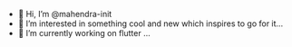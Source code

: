 - 👋 Hi, I’m @mahendra-init
- 👀 I’m interested in something cool and new which inspires to go for it...
- 🌱 I’m currently working on flutter ...


<!---
mahendra-init/mahendra-init is a ✨ special ✨ repository because its `README.md` (this file) appears on your GitHub profile.
You can click the Preview link to take a look at your changes.
--->
